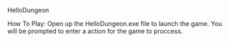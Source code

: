 HelloDungeon

How To Play:
Open up the HelloDungeon.exe file to launch the game.
You will be prompted to enter a action for the game to proccess.
